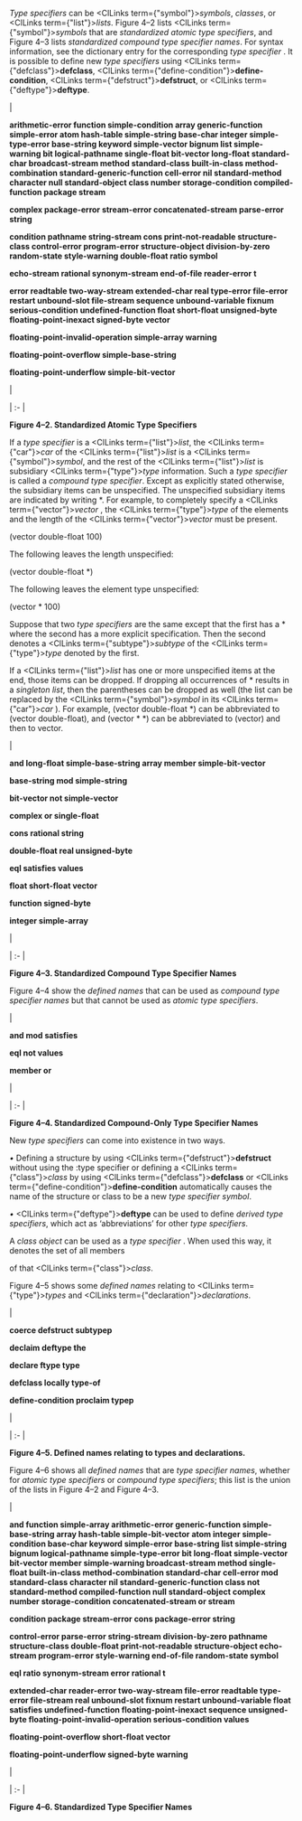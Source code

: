  



*Type specifiers* can be <ClLinks  term={"symbol"}><i>symbols</i></ClLinks>, *classes*, or <ClLinks  term={"list"}><i>lists</i></ClLinks>. Figure 4–2 lists <ClLinks  term={"symbol"}><i>symbols</i></ClLinks> that are *standardized atomic type specifiers*, and Figure 4–3 lists *standardized compound type specifier names*. For syntax information, see the dictionary entry for the corresponding *type specifier* . It is possible to define new *type specifiers* using <ClLinks  term={"defclass"}><b>defclass</b></ClLinks>, <ClLinks  term={"define-condition"}><b>define-condition</b></ClLinks>, <ClLinks  term={"defstruct"}><b>defstruct</b></ClLinks>, or <ClLinks  term={"deftype"}><b>deftype</b></ClLinks>.  







|<p>**arithmetic-error function simple-condition array generic-function simple-error atom hash-table simple-string base-char integer simple-type-error base-string keyword simple-vector bignum list simple-warning bit logical-pathname single-float bit-vector long-float standard-char broadcast-stream method standard-class built-in-class method-combination standard-generic-function cell-error nil standard-method character null standard-object class number storage-condition compiled-function package stream** </p><p>**complex package-error stream-error concatenated-stream parse-error string** </p><p>**condition pathname string-stream cons print-not-readable structure-class control-error program-error structure-object division-by-zero random-state style-warning double-float ratio symbol** </p><p>**echo-stream rational synonym-stream end-of-file reader-error t** </p><p>**error readtable two-way-stream extended-char real type-error file-error restart unbound-slot file-stream sequence unbound-variable fixnum serious-condition undefined-function float short-float unsigned-byte floating-point-inexact signed-byte vector** </p><p>**floating-point-invalid-operation simple-array warning** </p><p>**floating-point-overflow simple-base-string** </p><p>**floating-point-underflow simple-bit-vector**</p>|

| :- |





**Figure 4–2. Standardized Atomic Type Specifiers** 



If a *type specifier* is a <ClLinks  term={"list"}><i>list</i></ClLinks>, the <ClLinks  term={"car"}><i>car</i></ClLinks> of the <ClLinks  term={"list"}><i>list</i></ClLinks> is a <ClLinks  term={"symbol"}><i>symbol</i></ClLinks>, and the rest of the <ClLinks  term={"list"}><i>list</i></ClLinks> is subsidiary <ClLinks  term={"type"}><i>type</i></ClLinks> information. Such a *type specifier* is called a *compound type specifier*. Except as explicitly stated otherwise, the subsidiary items can be unspecified. The unspecified subsidiary items are indicated by writing \*. For example, to completely specify a <ClLinks  term={"vector"}><i>vector</i></ClLinks> , the <ClLinks  term={"type"}><i>type</i></ClLinks> of the elements and the length of the <ClLinks  term={"vector"}><i>vector</i></ClLinks> must be present. 



(vector double-float 100) 



The following leaves the length unspecified:  







(vector double-float \*) 



The following leaves the element type unspecified: 



(vector \* 100) 



Suppose that two *type specifiers* are the same except that the first has a \* where the second has a more explicit specification. Then the second denotes a <ClLinks  term={"subtype"}><i>subtype</i></ClLinks> of the <ClLinks  term={"type"}><i>type</i></ClLinks> denoted by the first. 



If a <ClLinks  term={"list"}><i>list</i></ClLinks> has one or more unspecified items at the end, those items can be dropped. If dropping all occurrences of \* results in a *singleton list*, then the parentheses can be dropped as well (the list can be replaced by the <ClLinks  term={"symbol"}><i>symbol</i></ClLinks> in its <ClLinks  term={"car"}><i>car</i></ClLinks> ). For example, (vector double-float \*) can be abbreviated to (vector double-float), and (vector \* \*) can be abbreviated to (vector) and then to vector. 



|<p>**and long-float simple-base-string array member simple-bit-vector** </p><p>**base-string mod simple-string** </p><p>**bit-vector not simple-vector** </p><p>**complex or single-float** </p><p>**cons rational string** </p><p>**double-float real unsigned-byte** </p><p>**eql satisfies values** </p><p>**float short-float vector** </p><p>**function signed-byte** </p><p>**integer simple-array**</p>|

| :- |





**Figure 4–3. Standardized Compound Type Specifier Names** 



Figure 4–4 show the *defined names* that can be used as *compound type specifier names* but that cannot be used as *atomic type specifiers*. 



|<p>**and mod satisfies** </p><p>**eql not values** </p><p>**member or**</p>|

| :- |





**Figure 4–4. Standardized Compound-Only Type Specifier Names** 



New *type specifiers* can come into existence in two ways. 



*•* Defining a structure by using <ClLinks  term={"defstruct"}><b>defstruct</b></ClLinks> without using the :type specifier or defining a <ClLinks  term={"class"}><i>class</i></ClLinks> by using <ClLinks  term={"defclass"}><b>defclass</b></ClLinks> or <ClLinks  term={"define-condition"}><b>define-condition</b></ClLinks> automatically causes the name of the structure or class to be a new *type specifier symbol*. 



*•* <ClLinks  term={"deftype"}><b>deftype</b></ClLinks> can be used to define *derived type specifiers*, which act as ‘abbreviations’ for other *type specifiers*. 



A *class object* can be used as a *type specifier* . When used this way, it denotes the set of all members 











of that <ClLinks  term={"class"}><i>class</i></ClLinks>. 



Figure 4–5 shows some *defined names* relating to <ClLinks  term={"type"}><i>types</i></ClLinks> and <ClLinks  term={"declaration"}><i>declarations</i></ClLinks>. 



|<p>**coerce defstruct subtypep** </p><p>**declaim deftype the** </p><p>**declare ftype type** </p><p>**defclass locally type-of** </p><p>**define-condition proclaim typep**</p>|

| :- |





**Figure 4–5. Defined names relating to types and declarations.** 



Figure 4–6 shows all *defined names* that are *type specifier names*, whether for *atomic type specifiers* or *compound type specifiers*; this list is the union of the lists in Figure 4–2 and Figure 4–3.  







|<p>**and function simple-array arithmetic-error generic-function simple-base-string array hash-table simple-bit-vector atom integer simple-condition base-char keyword simple-error base-string list simple-string bignum logical-pathname simple-type-error bit long-float simple-vector bit-vector member simple-warning broadcast-stream method single-float built-in-class method-combination standard-char cell-error mod standard-class character nil standard-generic-function class not standard-method compiled-function null standard-object complex number storage-condition concatenated-stream or stream** </p><p>**condition package stream-error cons package-error string** </p><p>**control-error parse-error string-stream division-by-zero pathname structure-class double-float print-not-readable structure-object echo-stream program-error style-warning end-of-file random-state symbol** </p><p>**eql ratio synonym-stream error rational t** </p><p>**extended-char reader-error two-way-stream file-error readtable type-error file-stream real unbound-slot fixnum restart unbound-variable float satisfies undefined-function floating-point-inexact sequence unsigned-byte floating-point-invalid-operation serious-condition values** </p><p>**floating-point-overflow short-float vector** </p><p>**floating-point-underflow signed-byte warning**</p>|

| :- |





**Figure 4–6. Standardized Type Specifier Names**  







